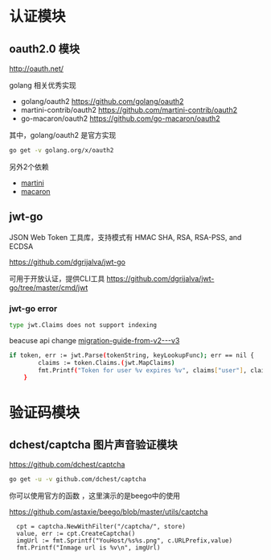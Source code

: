 # 认证模块

## oauth2.0 模块

http://oauth.net/

golang 相关优秀实现

- golang/oauth2 https://github.com/golang/oauth2
- martini-contrib/oauth2 https://github.com/martini-contrib/oauth2
- go-macaron/oauth2 https://github.com/go-macaron/oauth2

其中，golang/oauth2 是官方实现

```sh
go get -v golang.org/x/oauth2
```

另外2个依赖

- [martini](https://github.com/go-martini/martini)
- [macaron](https://github.com/go-macaron/macaron)

## jwt-go

JSON Web Token 工具库，支持模式有 HMAC SHA, RSA, RSA-PSS, and ECDSA

https://github.com/dgrijalva/jwt-go

可用于开放认证，提供CLI工具
https://github.com/dgrijalva/jwt-go/tree/master/cmd/jwt

### jwt-go error

```sh
type jwt.Claims does not support indexing
```

beacuse api change [migration-guide-from-v2---v3](https://github.com/dgrijalva/jwt-go/blob/master/MIGRATION_GUIDE.md#migration-guide-from-v2---v3)

```sh
if token, err := jwt.Parse(tokenString, keyLookupFunc); err == nil {
		claims := token.Claims.(jwt.MapClaims)
		fmt.Printf("Token for user %v expires %v", claims["user"], claims["exp"])
	}
```


# 验证码模块

## dchest/captcha 图片声音验证模块

https://github.com/dchest/captcha

```sh
go get -u -v github.com/dchest/captcha
```

你可以使用官方的函数 ，这里演示的是beego中的使用

https://github.com/astaxie/beego/blob/master/utils/captcha

```golang
  cpt = captcha.NewWithFilter("/captcha/", store)
  value, err := cpt.CreateCaptcha()
  imgUrl := fmt.Sprintf("YouHost/%s%s.png", c.URLPrefix,value)
  fmt.Printf("Inmage url is %v\n", imgUrl)
```
